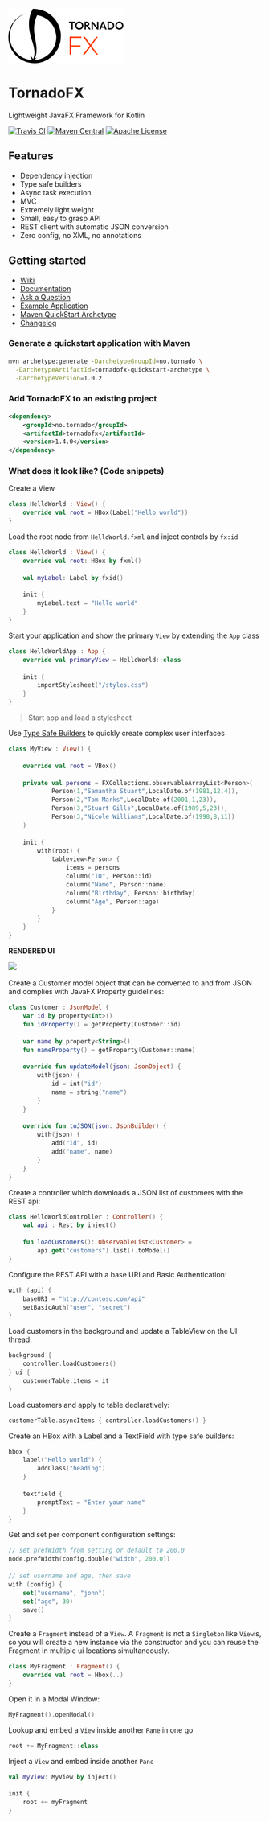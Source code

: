 ![TornadoFX Logo](graphics/tornado-fx-logo.png?raw=true "TornadoFX")
# TornadoFX

Lightweight JavaFX Framework for Kotlin

[![Travis CI](https://travis-ci.org/edvin/tornadofx.svg)](https://travis-ci.org/edvin/tornadofx)
[![Maven Central](https://maven-badges.herokuapp.com/maven-central/no.tornado/tornadofx/badge.svg)](https://search.maven.org/#search|ga|1|no.tornado.tornadofx)
[![Apache License](https://img.shields.io/badge/license-Apache%20License%202.0-blue.svg)](http://www.apache.org/licenses/LICENSE-2.0)

## Features

- Dependency injection
- Type safe builders
- Async task execution
- MVC
- Extremely light weight
- Small, easy to grasp API
- REST client with automatic JSON conversion
- Zero config, no XML, no annotations

## Getting started

- [Wiki](https://github.com/edvin/tornadofx/wiki)
- [Documentation](https://github.com/edvin/tornadofx/wiki/Documentation) 
- [Ask a Question](http://stackoverflow.com/questions/ask?tags=tornadofx)
- [Example Application](https://github.com/edvin/tornadofx-samples) 
- [Maven QuickStart Archetype](https://github.com/edvin/tornadofx-quickstart-archetype) 
- [Changelog](CHANGELOG.md)

### Generate a quickstart application with Maven

```bash
mvn archetype:generate -DarchetypeGroupId=no.tornado \
  -DarchetypeArtifactId=tornadofx-quickstart-archetype \
  -DarchetypeVersion=1.0.2
```

### Add TornadoFX to an existing project

```xml
<dependency>
	<groupId>no.tornado</groupId>
	<artifactId>tornadofx</artifactId>
	<version>1.4.0</version>
</dependency>
```

### What does it look like? (Code snippets)

Create a View

```kotlin
class HelloWorld : View() {
	override val root = HBox(Label("Hello world")) 
}
```
    
Load the root node from `HelloWorld.fxml` and inject controls by `fx:id`
  
```kotlin
class HelloWorld : View() {
	override val root: HBox by fxml()
	
	val myLabel: Label by fxid()
	
	init {
		myLabel.text = "Hello world"
	}
}
```

Start your application and show the primary `View` by extending the `App` class
    
```kotlin
class HelloWorldApp : App {
	override val primaryView = HelloWorld::class

	init {
		importStylesheet("/styles.css")
	}
}
```
> Start app and load a stylesheet

Use [Type Safe Builders](https://github.com/edvin/tornadofx/wiki/Type-Safe-Builders) to quickly create complex user interfaces

```kotlin
class MyView : View() {

    override val root = VBox()

    private val persons = FXCollections.observableArrayList<Person>(
            Person(1,"Samantha Stuart",LocalDate.of(1981,12,4)),
            Person(2,"Tom Marks",LocalDate.of(2001,1,23)),
            Person(3,"Stuart Gills",LocalDate.of(1989,5,23)),
            Person(3,"Nicole Williams",LocalDate.of(1998,8,11))
    )

    init {
        with(root) {
            tableview<Person> {
                items = persons
                column("ID", Person::id)
                column("Name", Person::name)
                column("Birthday", Person::birthday)
                column("Age", Person::age)
            }
        }
    }
}
```

**RENDERED UI**

![](https://i.imgur.com/AGMCP8S.png)

Create a Customer model object that can be converted to and from JSON and complies with JavaFX Property guidelines:
    
```kotlin
class Customer : JsonModel {
    var id by property<Int>()
    fun idProperty() = getProperty(Customer::id)

    var name by property<String>()
    fun nameProperty() = getProperty(Customer::name)

    override fun updateModel(json: JsonObject) {
        with(json) {
            id = int("id")
            name = string("name")
        }
    }

    override fun toJSON(json: JsonBuilder) {
        with(json) {
            add("id", id)
            add("name", name)
        }
    }
}
```
    
Create a controller which downloads a JSON list of customers with the REST api:

```kotlin
class HelloWorldController : Controller() {
	val api : Rest by inject()
	
	fun loadCustomers(): ObservableList<Customer> = 
		api.get("customers").list().toModel() 
}
```
	
Configure the REST API with a base URI and Basic Authentication:
	
```kotlin
with (api) {
    baseURI = "http://contoso.com/api"
    setBasicAuth("user", "secret")
}
```
	
Load customers in the background and update a TableView on the UI thread:

```kotlin
background {
	controller.loadCustomers()
} ui {
	customerTable.items = it
}
```

Load customers and apply to table declaratively:

```kotlin
customerTable.asyncItems { controller.loadCustomers() }
```

Create an HBox with a Label and a TextField with type safe builders:

```kotlin
hbox {
	label("Hello world") {
		addClass("heading")
	}
	
	textfield {
		promptText = "Enter your name"
	}
}
```
	
Get and set per component configuration settings:
	
```kotlin
// set prefWidth from setting or default to 200.0
node.prefWidth(config.double("width", 200.0))

// set username and age, then save
with (config) {
	set("username", "john")
	set("age", 30)
	save()
}
```
	
Create a `Fragment` instead of a `View`. A `Fragment` is not a `Singleton` like `View`is, so you will
create a new instance via the constructor and you can reuse the Fragment in multiple ui locations simultaneously.
 	
```kotlin
class MyFragment : Fragment() {
	override val root = Hbox(..)
}
```
 	
Open it in a Modal Window:
 		 	 	
```kotlin
MyFragment().openModal()
``` 
	 	
Lookup and embed a `View` inside another `Pane` in one go
  	 	
```kotlin
root += MyFragment::class
```

Inject a `View` and embed inside another `Pane`
  	 
```kotlin
val myView: MyView by inject()
 
init {
	root += myFragment
}
```
